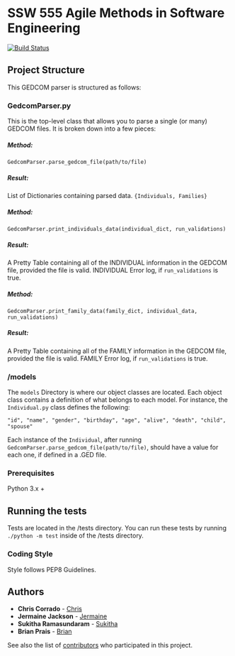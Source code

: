 # SSW 555 Agile Methods in Software Engineering
[![Build Status](https://travis-ci.org/jj1976/SSW555AgileMethodsCJBS.svg?branch=master)](https://travis-ci.org/jj1976/SSW555AgileMethodsCJBS)

## Project Structure
This GEDCOM parser is structured as follows:

### GedcomParser.py
This is the top-level class that allows you to parse a single (or many) GEDCOM files. It is broken down into a few pieces:

##### Method:
`GedcomParser.parse_gedcom_file(path/to/file)`
##### Result:
List of Dictionaries containing parsed data. `{Individuals, Families}`

##### Method:
`GedcomParser.print_individuals_data(individual_dict, run_validations)`
##### Result:
A Pretty Table containing all of the INDIVIDUAL information in the GEDCOM file, provided the file is valid.
INDIVIDUAL Error log, if `run_validations` is true.

##### Method:
`GedcomParser.print_family_data(family_dict, individual_data, run_validations)`
##### Result:
A Pretty Table containing all of the FAMILY information in the GEDCOM file, provided the file is valid.
FAMILY Error log, if `run_validations` is true.


### /models
The `models` Directory is where our object classes are located. Each object class contains a definition of what
belongs to each model. For instance, the `Individual.py` class defines the following:
```
"id", "name", "gender", "birthday", "age", "alive", "death", "child", "spouse"
```
Each instance of the `Individual`, after running `GedcomParser.parse_gedcom_file(path/to/file)`, should have a value for each one, if defined in a .GED file.

### Prerequisites
Python 3.x +

## Running the tests

Tests are located in the /tests directory. You can run these tests by running `./python -m test` inside of the /tests directory.

### Coding Style
Style follows PEP8 Guidelines.

## Authors

* **Chris Corrado**  - [Chris](https://github.com/ccorrado)
* **Jermaine Jackson**  - [Jermaine](https://github.com/jj1976)
* **Sukitha Ramasundaram**  - [Sukitha](https://github.com/rsukitha)
* **Brian Prais**  - [Brian](https://github.com/55brian55)

See also the list of [contributors](https://github.com/jj1976/SSW555AgileMethodsCJBS/contributors) who participated in this project.
